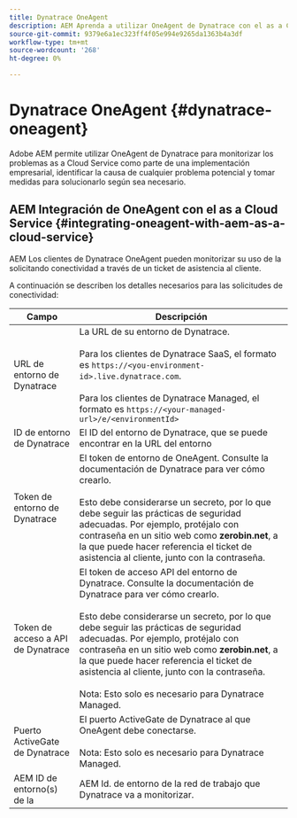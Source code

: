```yaml
---
title: Dynatrace OneAgent
description: AEM Aprenda a utilizar OneAgent de Dynatrace con el as a Cloud Service de la
source-git-commit: 9379e6a1ec323ff4f05e994e9265da1363b4a3df
workflow-type: tm+mt
source-wordcount: '268'
ht-degree: 0%

---
```



# Dynatrace OneAgent {#dynatrace-oneagent}

Adobe AEM permite utilizar OneAgent de Dynatrace para monitorizar los problemas as a Cloud Service como parte de una implementación empresarial, identificar la causa de cualquier problema potencial y tomar medidas para solucionarlo según sea necesario. <!-- When GA, add: Read this [Dynatrace article](https://www.dynatrace.com/hub/detail/adobe-experience-manager/) about AEM monitoring to learn more. -->

## AEM Integración de OneAgent con el as a Cloud Service {#integrating-oneagent-with-aem-as-a-cloud-service}

AEM Los clientes de Dynatrace OneAgent pueden monitorizar su uso de la solicitando conectividad a través de un ticket de asistencia al cliente.

A continuación se describen los detalles necesarios para las solicitudes de conectividad:

| **Campo** | **Descripción** |
|---|---|
| URL de entorno de Dynatrace | La URL de su entorno de Dynatrace.<br><br>Para los clientes de Dynatrace SaaS, el formato es `https://<you-environment-id>.live.dynatrace.com`.<br><br>Para los clientes de Dynatrace Managed, el formato es `https://<your-managed-url>/e/<environmentId>` |
| ID de entorno de Dynatrace | El ID del entorno de Dynatrace, que se puede encontrar en la URL del entorno |
| Token de entorno de Dynatrace | El token de entorno de OneAgent. Consulte la documentación de Dynatrace para ver cómo crearlo.<br><br>Esto debe considerarse un secreto, por lo que debe seguir las prácticas de seguridad adecuadas. Por ejemplo, protéjalo con contraseña en un sitio web como **zerobin.net**, a la que puede hacer referencia el ticket de asistencia al cliente, junto con la contraseña. |
| Token de acceso a API de Dynatrace | El token de acceso API del entorno de Dynatrace. Consulte la documentación de Dynatrace para ver cómo crearlo.<br><br>Esto debe considerarse un secreto, por lo que debe seguir las prácticas de seguridad adecuadas. Por ejemplo, protéjalo con contraseña en un sitio web como **zerobin.net**, a la que puede hacer referencia el ticket de asistencia al cliente, junto con la contraseña.<br><br>Nota: Esto solo es necesario para Dynatrace Managed. |
| Puerto ActiveGate de Dynatrace | El puerto ActiveGate de Dynatrace al que OneAgent debe conectarse.<br><br>Nota: Esto solo es necesario para Dynatrace Managed. |
| AEM ID de entorno(s) de la | AEM Id. de entorno de la red de trabajo que Dynatrace va a monitorizar. |


